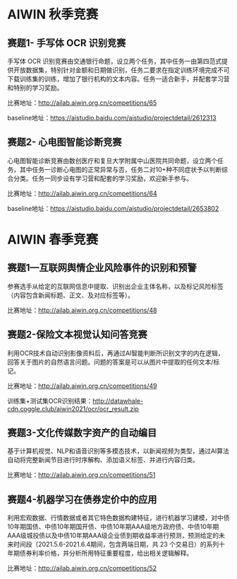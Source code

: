 # AIWIN 秋季竞赛


## 赛题1- 手写体 OCR 识别竞赛

手写体 OCR 识别竞赛由交通银行命题，设立两个任务，其中任务一由第四范式提供开放数据集，特别针对金额和日期做识别，任务二要求在指定训练环境完成不可下载训练集的训练，增加了银行机构的文本内容。任务一适合新手，并配套学习营和特别的学习奖励。

比赛地址：http://ailab.aiwin.org.cn/competitions/65

baseline地址：https://aistudio.baidu.com/aistudio/projectdetail/2612313

## 赛题2- 心电图智能诊断竞赛

心电图智能诊断竞赛由数创医疗和复旦大学附属中山医院共同命题，设立两个任务，其中任务一诊断心电图的正常异常与否，任务二对10+种不同症状予以判断综合分类。任务一同步设有学习营和配套的学习奖励，欢迎新手参与。

比赛地址：http://ailab.aiwin.org.cn/competitions/64

baseline地址：https://aistudio.baidu.com/aistudio/projectdetail/2653802

# AIWIN 春季竞赛

## 赛题1—互联网舆情企业风险事件的识别和预警

参赛选手从给定的互联网信息中提取、识别出企业主体名称，以及标记风险标签（内容包含新闻标题、正文、及对应标签等）。

比赛地址：http://ailab.aiwin.org.cn/competitions/48


## 赛题2-保险文本视觉认知问答竞赛

利用OCR技术自动识别影像资料后，再通过AI智能判断所识别文字的内在逻辑，回答关于图片的自然语言问题。问题的答案是可以从图片中提取的任何文本/标记。

比赛地址：http://ailab.aiwin.org.cn/competitions/49

训练集+测试集OCR识别结果：http://datawhale-cdn.coggle.club/aiwin2021/ocr/ocr_result.zip


## 赛题3-文化传媒数字资产的自动编目

基于计算机视觉、NLP和语音识别等多模态技术，以新闻视频为类型，通过AI算法自动将完整新闻节目进行时序解构、添加语义标签、并进行内容归类。

比赛地址：http://ailab.aiwin.org.cn/competitions/51

## 赛题4-机器学习在债券定价中的应用

利用宏观数据、行情数据或者其它特色数据构建特征，进行机器学习建模，对中债10年期国债、中债10年期国开债、中债10年期AAA级地方政府债、中债10年期AAA级城投债以及中债10年期AAA级企业债到期收益率进行预测，预测给定的未来时间段（2021.5.6-2021.6.4期间，包含两端日期，共 23 个交易日）的系列十年期债券利率价格，并分析所用特征重要程度，给出相关逻辑解释。

比赛地址：http://ailab.aiwin.org.cn/competitions/52
